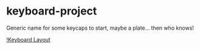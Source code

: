 # keyboard-project
Generic name for some keycaps to start, maybe a plate... then who knows!

[!Keyboard Layout](/layout.jpeg)
